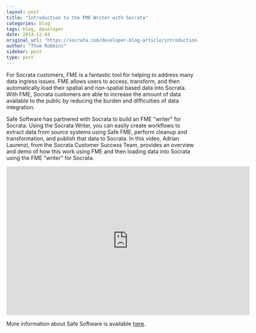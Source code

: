 ```yaml
---
layout: post
title: "Introduction to the FME Writer with Socrata"
categories: blog
tags: blog, developer
date: 2014-12-04
original_url: "https://socrata.com/developer-blog-article/introduction-fme-writer-socrata/"
author: "Thom Robbins"
sidebar: post
type: post
---
```


For Socrata customers, FME is a fantastic tool for helping to address many data ingress issues. FME allows users to access, transform, and then automatically load their spatial and non-spatial based data into Socrata. With FME, Socrata customers are able to increase the amount of data available to the public by reducing the burden and difficulties of data integration.

Safe Software has partnered with Socrata to build an FME "writer" for Socrata. Using the Socrata Writer, you can easily create workflows to extract data from source systems using Safe FME, perform cleanup and transformation, and publish that data to Socrata. In this video, Adrian Laurenzi, from the Socrata Customer Success Team, provides an overview and demo of how this work using FME and then loading data into Socrata using the FME "writer" for Socrata.

<iframe id="ytplayer" type="text/html" width="640" height="390" src="https://www.youtube.com/embed/2ny_N0vjJ7s?autoplay=0" frameborder="0">You must enable iFrames</iframe>

More information about Safe Software is available [here](http://www.safe.com/solutions/for-applications/socrata/).


